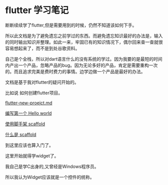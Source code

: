 # flutter 学习笔记

断断续续学了flutter,但是需要用到的时候，仍然不知道该如何下手。

所以此文档是为了避免遗忘之前学过的东西。而避免遗忘知识最好的办法是，输入的同时输出知识并整理。如此一来，牢固已有的知识情况下，偶尔回来查一查就很容易想起来了，而不是到处谷歌资料。

自己是个全栈，所以对dart语言什么的没有系统的学过。因为我要的是最短的时间内产出一个产品，忽略产品的bug。因为无论多好的产品，肯定是需要重构一次的。而且追求完美是费时费力的事情。边学边做一个产品是最好的办法。

文档是基于我对flutter的疑问开始的。

比如说 如何创建flutter项目。

[flutter-new-proejct.md](flutter-new-proejct.md)

[编写第一个 Hello world](/bian-xiedi-yi-ge-hello-world.md)

[使用脚手架 scaffold](/shi-yong-jiao-shou-jia-scaffold.md)

[什么是 scaffold](/shi-yao-shi-scaffold.md)

到这里应该也算入门了。

这里开始就得学widget了。

我自己是学C出身的,又曾经是Windows程序员。

所以我认为Widget应该就是一个控件的统称。

